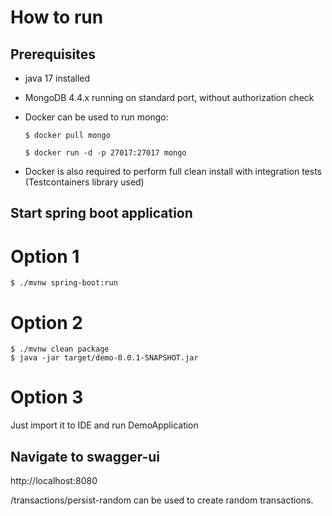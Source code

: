 # How to run 

## Prerequisites
* java 17 installed 
* MongoDB 4.4.x running on standard port, without authorization check
* Docker can be used to run mongo:

    `$ docker pull mongo`

    `$ docker run -d -p 27017:27017 mongo`

* Docker is also required to perform full clean install with integration tests (Testcontainers library used)

## Start spring boot application

# Option 1
    $ ./mvnw spring-boot:run
# Option 2
    $ ./mvnw clean package
    $ java -jar target/demo-0.0.1-SNAPSHOT.jar
# Option 3
Just import it to IDE and run DemoApplication

## Navigate to swagger-ui
http://localhost:8080

/transactions/persist-random can be used to create random transactions. 
    